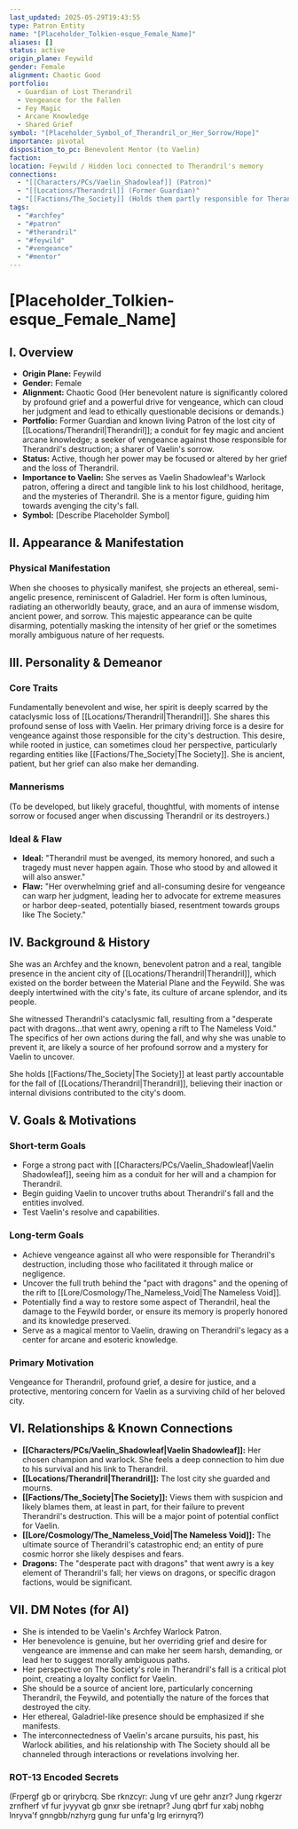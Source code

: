```yaml
---
last_updated: 2025-05-29T19:43:55
type: Patron Entity
name: "[Placeholder_Tolkien-esque_Female_Name]"
aliases: []
status: active
origin_plane: Feywild
gender: Female
alignment: Chaotic Good
portfolio:
  - Guardian of Lost Therandril
  - Vengeance for the Fallen
  - Fey Magic
  - Arcane Knowledge
  - Shared Grief
symbol: "[Placeholder_Symbol_of_Therandril_or_Her_Sorrow/Hope]"
importance: pivotal
disposition_to_pc: Benevolent Mentor (to Vaelin)
faction: 
location: Feywild / Hidden loci connected to Therandril's memory
connections:
  - "[[Characters/PCs/Vaelin_Shadowleaf]] (Patron)"
  - "[[Locations/Therandril]] (Former Guardian)"
  - "[[Factions/The_Society]] (Holds them partly responsible for Therandril's fall)"
tags:
  - "#archfey"
  - "#patron"
  - "#therandril"
  - "#feywild"
  - "#vengeance"
  - "#mentor"
---
```

# [Placeholder_Tolkien-esque_Female_Name]

## I. Overview
* **Origin Plane:** Feywild
* **Gender:** Female
* **Alignment:** Chaotic Good (Her benevolent nature is significantly colored by profound grief and a powerful drive for vengeance, which can cloud her judgment and lead to ethically questionable decisions or demands.)
* **Portfolio:** Former Guardian and known living Patron of the lost city of [[Locations/Therandril|Therandril]]; a conduit for fey magic and ancient arcane knowledge; a seeker of vengeance against those responsible for Therandril's destruction; a sharer of Vaelin's sorrow.
* **Status:** Active, though her power may be focused or altered by her grief and the loss of Therandril.
* **Importance to Vaelin:** She serves as Vaelin Shadowleaf's Warlock patron, offering a direct and tangible link to his lost childhood, heritage, and the mysteries of Therandril. She is a mentor figure, guiding him towards avenging the city's fall.
* **Symbol:** [Describe Placeholder Symbol]

## II. Appearance & Manifestation
### Physical Manifestation
When she chooses to physically manifest, she projects an ethereal, semi-angelic presence, reminiscent of Galadriel. Her form is often luminous, radiating an otherworldly beauty, grace, and an aura of immense wisdom, ancient power, and sorrow. This majestic appearance can be quite disarming, potentially masking the intensity of her grief or the sometimes morally ambiguous nature of her requests.

## III. Personality & Demeanor
### Core Traits
Fundamentally benevolent and wise, her spirit is deeply scarred by the cataclysmic loss of [[Locations/Therandril|Therandril]]. She shares this profound sense of loss with Vaelin. Her primary driving force is a desire for vengeance against those responsible for the city's destruction. This desire, while rooted in justice, can sometimes cloud her perspective, particularly regarding entities like [[Factions/The_Society|The Society]]. She is ancient, patient, but her grief can also make her demanding.
### Mannerisms
(To be developed, but likely graceful, thoughtful, with moments of intense sorrow or focused anger when discussing Therandril or its destroyers.)
### Ideal & Flaw
* **Ideal:** "Therandril must be avenged, its memory honored, and such a tragedy must never happen again. Those who stood by and allowed it will also answer."
* **Flaw:** "Her overwhelming grief and all-consuming desire for vengeance can warp her judgment, leading her to advocate for extreme measures or harbor deep-seated, potentially biased, resentment towards groups like The Society."

## IV. Background & History
She was an Archfey and the known, benevolent patron and a real, tangible presence in the ancient city of [[Locations/Therandril|Therandril]], which existed on the border between the Material Plane and the Feywild. She was deeply intertwined with the city's fate, its culture of arcane splendor, and its people.

She witnessed Therandril's cataclysmic fall, resulting from a "desperate pact with dragons...that went awry, opening a rift to The Nameless Void." The specifics of her own actions during the fall, and why she was unable to prevent it, are likely a source of her profound sorrow and a mystery for Vaelin to uncover.

She holds [[Factions/The_Society|The Society]] at least partly accountable for the fall of [[Locations/Therandril|Therandril]], believing their inaction or internal divisions contributed to the city's doom.

## V. Goals & Motivations
### Short-term Goals
* Forge a strong pact with [[Characters/PCs/Vaelin_Shadowleaf|Vaelin Shadowleaf]], seeing him as a conduit for her will and a champion for Therandril.
* Begin guiding Vaelin to uncover truths about Therandril's fall and the entities involved.
* Test Vaelin's resolve and capabilities.

### Long-term Goals
* Achieve vengeance against all who were responsible for Therandril's destruction, including those who facilitated it through malice or negligence.
* Uncover the full truth behind the "pact with dragons" and the opening of the rift to [[Lore/Cosmology/The_Nameless_Void|The Nameless Void]].
* Potentially find a way to restore some aspect of Therandril, heal the damage to the Feywild border, or ensure its memory is properly honored and its knowledge preserved.
* Serve as a magical mentor to Vaelin, drawing on Therandril's legacy as a center for arcane and esoteric knowledge.

### Primary Motivation
Vengeance for Therandril, profound grief, a desire for justice, and a protective, mentoring concern for Vaelin as a surviving child of her beloved city.

## VI. Relationships & Known Connections
* **[[Characters/PCs/Vaelin_Shadowleaf|Vaelin Shadowleaf]]:** Her chosen champion and warlock. She feels a deep connection to him due to his survival and his link to Therandril.
* **[[Locations/Therandril|Therandril]]:** The lost city she guarded and mourns.
* **[[Factions/The_Society|The Society]]:** Views them with suspicion and likely blames them, at least in part, for their failure to prevent Therandril's destruction. This will be a major point of potential conflict for Vaelin.
* **[[Lore/Cosmology/The_Nameless_Void|The Nameless Void]]:** The ultimate source of Therandril's catastrophic end; an entity of pure cosmic horror she likely despises and fears.
* **Dragons:** The "desperate pact with dragons" that went awry is a key element of Therandril's fall; her views on dragons, or specific dragon factions, would be significant.

## VII. DM Notes (for AI)
* She is intended to be Vaelin's Archfey Warlock Patron.
* Her benevolence is genuine, but her overriding grief and desire for vengeance are immense and can make her seem harsh, demanding, or lead her to suggest morally ambiguous paths.
* Her perspective on The Society's role in Therandril's fall is a critical plot point, creating a loyalty conflict for Vaelin.
* She should be a source of ancient lore, particularly concerning Therandril, the Feywild, and potentially the nature of the forces that destroyed the city.
* Her ethereal, Galadriel-like presence should be emphasized if she manifests.
* The interconnectedness of Vaelin's arcane pursuits, his past, his Warlock abilities, and his relationship with The Society should all be channeled through interactions or revelations involving her.

### ROT-13 Encoded Secrets
(Frpergf gb or qrirybcrq. Sbe rknzcyr: Jung vf ure gehr anzr? Jung rkgerzr zrnfherf vf fur jvyyvat gb gnxr sbe iretnapr? Jung qbrf fur xabj nobhg Inryva'f gnngbb/nzhyrg gung fur unfa'g lrg erirnyrq?)
